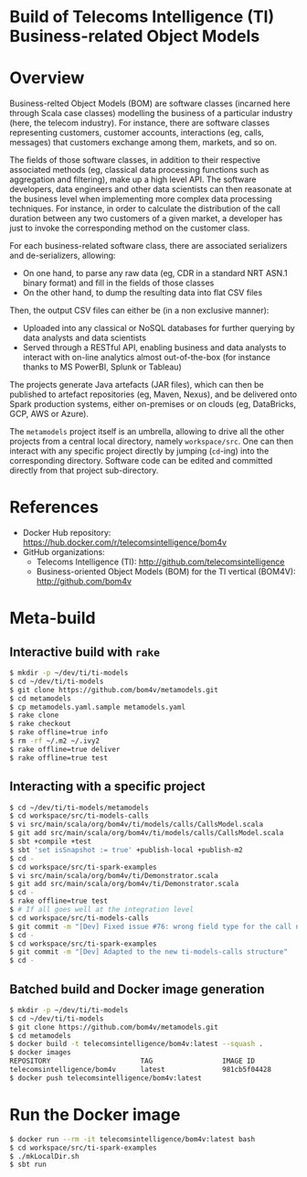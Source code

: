 Build of Telecoms Intelligence (TI) Business-related Object Models
==================================================================

# Overview
Business-relted Object Models (BOM) are software classes (incarned here
through Scala case classes) modelling the business of a particular industry
(here, the telecom industry). For instance, there are software classes
representing customers, customer accounts, interactions (eg, calls,
messages) that customers exchange among them, markets, and so on.

The fields of those software classes, in addition to their respective
associated methods (eg, classical data processing functions such as aggregation
and filtering), make up a high level API. The software
developers, data engineers and other data scientists can then reasonate
at the business level when implementing more complex data processing
techniques. For instance, in order to calculate the distribution of
the call duration between any two customers of a given market,
a developer has just to invoke the corresponding method on the customer
class.

For each business-related software class, there are associated serializers
and de-serializers, allowing:
* On one hand, to parse any raw data (eg, CDR in a standard
NRT ASN.1 binary format) and fill in the fields of those classes
* On the other hand, to dump the resulting data into flat CSV files

Then, the output CSV files can either be (in a non exclusive manner):
* Uploaded into any classical or NoSQL databases for further querying
by data analysts and data scientists
* Served through a RESTful API, enabling business and data analysts
to interact with on-line analytics almost out-of-the-box (for instance
thanks to MS PowerBI, Splunk or Tableau)

The projects generate Java artefacts (JAR files), which can then be
published to artefact repositories (eg, Maven, Nexus), and be delivered
onto Spark production systems, either on-premises or on clouds (eg,
DataBricks, GCP, AWS or Azure).

The ``metamodels`` project itself is an umbrella, allowing to drive all
the other projects from a central local directory, namely ``workspace/src``.
One can then interact with any specific project directly by jumping
(``cd``-ing) into the corresponding directory. Software code can be edited
and committed directly from that project sub-directory.

# References
* Docker Hub repository: https://hub.docker.com/r/telecomsintelligence/bom4v
* GitHub organizations:
  * Telecoms Intelligence (TI): http://github.com/telecomsintelligence
  * Business-oriented Object Models (BOM) for the TI vertical (BOM4V): http://github.com/bom4v

# Meta-build
## Interactive build with ``rake``
```bash
$ mkdir -p ~/dev/ti/ti-models
$ cd ~/dev/ti/ti-models
$ git clone https://github.com/bom4v/metamodels.git
$ cd metamodels
$ cp metamodels.yaml.sample metamodels.yaml
$ rake clone
$ rake checkout
$ rake offline=true info
$ rm -rf ~/.m2 ~/.ivy2
$ rake offline=true deliver
$ rake offline=true test
```

## Interacting with a specific project
```bash
$ cd ~/dev/ti/ti-models/metamodels
$ cd workspace/src/ti-models-calls
$ vi src/main/scala/org/bom4v/ti/models/calls/CallsModel.scala
$ git add src/main/scala/org/bom4v/ti/models/calls/CallsModel.scala
$ sbt +compile +test
$ sbt 'set isSnapshot := true' +publish-local +publish-m2
$ cd -
$ cd workspace/src/ti-spark-examples
$ vi src/main/scala/org/bom4v/ti/Demonstrator.scala
$ git add src/main/scala/org/bom4v/ti/Demonstrator.scala
$ cd -
$ rake offline=true test
$ # If all goes well at the integration level
$ cd workspace/src/ti-models-calls
$ git commit -m "[Dev] Fixed issue #76: wrong field type for the call number"
$ cd -
$ cd workspace/src/ti-spark-examples
$ git commit -m "[Dev] Adapted to the new ti-models-calls structure"
$ cd -
```

## Batched build and Docker image generation
```bash
$ mkdir -p ~/dev/ti/ti-models
$ cd ~/dev/ti/ti-models
$ git clone https://github.com/bom4v/metamodels.git
$ cd metamodels
$ docker build -t telecomsintelligence/bom4v:latest --squash .
$ docker images
REPOSITORY                      TAG                 IMAGE ID            CREATED             SIZE
telecomsintelligence/bom4v      latest              981cb5f04428        20 seconds ago      1.3GB
$ docker push telecomsintelligence/bom4v:latest
```

# Run the Docker image
```bash
$ docker run --rm -it telecomsintelligence/bom4v:latest bash
$ cd workspace/src/ti-spark-examples
$ ./mkLocalDir.sh
$ sbt run
```

